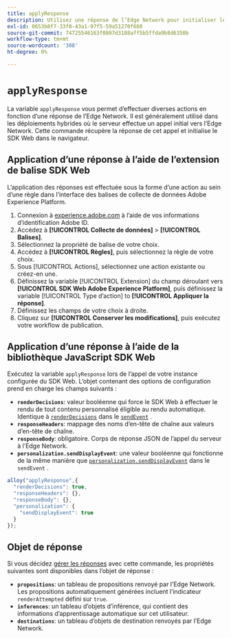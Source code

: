 ```yaml
---
title: applyResponse
description: Utilisez une réponse de l’Edge Network pour initialiser le SDK Web.
exl-id: 0653b8f7-33f0-43a1-97f5-59a51270f660
source-git-commit: 74725546163f0807d3188aff5b5ffda9b8d6350b
workflow-type: tm+mt
source-wordcount: '308'
ht-degree: 0%

---
```


# `applyResponse`

La variable `applyResponse` vous permet d’effectuer diverses actions en fonction d’une réponse de l’Edge Network. Il est généralement utilisé dans les déploiements hybrides où le serveur effectue un appel initial vers l’Edge Network. Cette commande récupère la réponse de cet appel et initialise le SDK Web dans le navigateur.

## Application d’une réponse à l’aide de l’extension de balise SDK Web

L’application des réponses est effectuée sous la forme d’une action au sein d’une règle dans l’interface des balises de collecte de données Adobe Experience Platform.

1. Connexion à [experience.adobe.com](https://experience.adobe.com?lang=fr) à l’aide de vos informations d’identification Adobe ID.
1. Accédez à **[!UICONTROL Collecte de données]** > **[!UICONTROL Balises]**.
1. Sélectionnez la propriété de balise de votre choix.
1. Accédez à **[!UICONTROL Règles]**, puis sélectionnez la règle de votre choix.
1. Sous [!UICONTROL Actions], sélectionnez une action existante ou créez-en une.
1. Définissez la variable [!UICONTROL Extension] du champ déroulant vers **[!UICONTROL SDK Web Adobe Experience Platform]**, puis définissez la variable [!UICONTROL Type d’action] to **[!UICONTROL Appliquer la réponse]**.
1. Définissez les champs de votre choix à droite.
1. Cliquez sur **[!UICONTROL Conserver les modifications]**, puis exécutez votre workflow de publication.

## Application d’une réponse à l’aide de la bibliothèque JavaScript SDK Web

Exécutez la variable `applyResponse` lors de l’appel de votre instance configurée du SDK Web. L’objet contenant des options de configuration prend en charge les champs suivants :

* **`renderDecisions`**: valeur booléenne qui force le SDK Web à effectuer le rendu de tout contenu personnalisé éligible au rendu automatique. Identique à [`renderDecisions`](sendevent/renderdecisions.md) dans le [`sendEvent`](sendevent/overview.md) .
* **`responseHeaders`**: mappage des noms d’en-tête de chaîne aux valeurs d’en-tête de chaîne.
* **`responseBody`**: obligatoire. Corps de réponse JSON de l’appel du serveur à l’Edge Network.
* **`personalization.sendDisplayEvent`**: une valeur booléenne qui fonctionne de la même manière que [`personalization.sendDisplayEvent`](sendevent/personalization.md) dans le `sendEvent` .

```js
alloy("applyResponse",{
  "renderDecisions": true,
  "responseHeaders": {},
  "responseBody": {},
  "personalization": {
    "sendDisplayEvent": true
  }
});
```

## Objet de réponse

Si vous décidez [gérer les réponses](command-responses.md) avec cette commande, les propriétés suivantes sont disponibles dans l’objet de réponse :

* **`propositions`**: un tableau de propositions renvoyé par l’Edge Network. Les propositions automatiquement générées incluent l’indicateur `renderAttempted` défini sur `true`.
* **`inferences`**: un tableau d’objets d’inférence, qui contient des informations d’apprentissage automatique sur cet utilisateur.
* **`destinations`**: un tableau d’objets de destination renvoyés par l’Edge Network.
